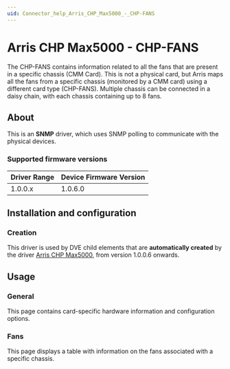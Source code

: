```yaml
---
uid: Connector_help_Arris_CHP_Max5000_-_CHP-FANS
---
```


# Arris CHP Max5000 - CHP-FANS

The CHP-FANS contains information related to all the fans that are present in a specific chassis (CMM Card). This is not a physical card, but Arris maps all the fans from a specific chassis (monitored by a CMM card) using a different card type (CHP-FANS). Multiple chassis can be connected in a daisy chain, with each chassis containing up to 8 fans.

## About

This is an **SNMP** driver, which uses SNMP polling to communicate with the physical devices.

### Supported firmware versions

| **Driver Range** | **Device Firmware Version** |
|------------------|-----------------------------|
| 1.0.0.x          | 1.0.6.0                     |

## Installation and configuration

### Creation

This driver is used by DVE child elements that are **automatically created** by the driver [Arris CHP Max5000](xref:Connector_help_Arris_CHP_Max5000), from version 1.0.0.6 onwards.

## Usage

### General

This page contains card-specific hardware information and configuration options.

### Fans

This page displays a table with information on the fans associated with a specific chassis.
